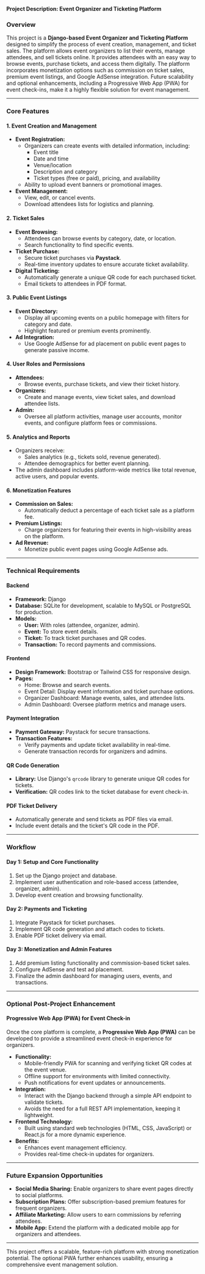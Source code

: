 **Project Description: Event Organizer and Ticketing Platform**

### **Overview**

This project is a **Django-based Event Organizer and Ticketing Platform** designed to simplify the process of event creation, management, and ticket sales. The platform allows event organizers to list their events, manage attendees, and sell tickets online. It provides attendees with an easy way to browse events, purchase tickets, and access them digitally. The platform incorporates monetization options such as commission on ticket sales, premium event listings, and Google AdSense integration. Future scalability and optional enhancements, including a Progressive Web App (PWA) for event check-ins, make it a highly flexible solution for event management.

---

### **Core Features**

#### **1. Event Creation and Management**

- **Event Registration:**
  - Organizers can create events with detailed information, including:
    - Event title
    - Date and time
    - Venue/location
    - Description and category
    - Ticket types (free or paid), pricing, and availability
  - Ability to upload event banners or promotional images.
- **Event Management:**
  - View, edit, or cancel events.
  - Download attendees lists for logistics and planning.

#### **2. Ticket Sales**

- **Event Browsing:**
  - Attendees can browse events by category, date, or location.
  - Search functionality to find specific events.
- **Ticket Purchase:**
  - Secure ticket purchases via **Paystack**.
  - Real-time inventory updates to ensure accurate ticket availability.
- **Digital Ticketing:**
  - Automatically generate a unique QR code for each purchased ticket.
  - Email tickets to attendees in PDF format.

#### **3. Public Event Listings**

- **Event Directory:**
  - Display all upcoming events on a public homepage with filters for category and date.
  - Highlight featured or premium events prominently.
- **Ad Integration:**
  - Use Google AdSense for ad placement on public event pages to generate passive income.

#### **4. User Roles and Permissions**

- **Attendees:**
  - Browse events, purchase tickets, and view their ticket history.
- **Organizers:**
  - Create and manage events, view ticket sales, and download attendee lists.
- **Admin:**
  - Oversee all platform activities, manage user accounts, monitor events, and configure platform fees or commissions.

#### **5. Analytics and Reports**

- Organizers receive:
  - Sales analytics (e.g., tickets sold, revenue generated).
  - Attendee demographics for better event planning.
- The admin dashboard includes platform-wide metrics like total revenue, active users, and popular events.

#### **6. Monetization Features**

- **Commission on Sales:**
  - Automatically deduct a percentage of each ticket sale as a platform fee.
- **Premium Listings:**
  - Charge organizers for featuring their events in high-visibility areas on the platform.
- **Ad Revenue:**
  - Monetize public event pages using Google AdSense ads.

---

### **Technical Requirements**

#### **Backend**

- **Framework:** Django
- **Database:** SQLite for development, scalable to MySQL or PostgreSQL for production.
- **Models:**
  - **User:** With roles (attendee, organizer, admin).
  - **Event:** To store event details.
  - **Ticket:** To track ticket purchases and QR codes.
  - **Transaction:** To record payments and commissions.

#### **Frontend**

- **Design Framework:** Bootstrap or Tailwind CSS for responsive design.
- **Pages:**
  - Home: Browse and search events.
  - Event Detail: Display event information and ticket purchase options.
  - Organizer Dashboard: Manage events, sales, and attendee lists.
  - Admin Dashboard: Oversee platform metrics and manage users.

#### **Payment Integration**

- **Payment Gateway:** Paystack for secure transactions.
- **Transaction Features:**
  - Verify payments and update ticket availability in real-time.
  - Generate transaction records for organizers and admins.

#### **QR Code Generation**

- **Library:** Use Django's `qrcode` library to generate unique QR codes for tickets.
- **Verification:** QR codes link to the ticket database for event check-in.

#### **PDF Ticket Delivery**

- Automatically generate and send tickets as PDF files via email.
- Include event details and the ticket's QR code in the PDF.

---

### **Workflow**

#### **Day 1: Setup and Core Functionality**

1. Set up the Django project and database.
2. Implement user authentication and role-based access (attendee, organizer, admin).
3. Develop event creation and browsing functionality.

#### **Day 2: Payments and Ticketing**

1. Integrate Paystack for ticket purchases.
2. Implement QR code generation and attach codes to tickets.
3. Enable PDF ticket delivery via email.

#### **Day 3: Monetization and Admin Features**

1. Add premium listing functionality and commission-based ticket sales.
2. Configure AdSense and test ad placement.
3. Finalize the admin dashboard for managing users, events, and transactions.

---

### **Optional Post-Project Enhancement**

#### **Progressive Web App (PWA) for Event Check-in**

Once the core platform is complete, a **Progressive Web App (PWA)** can be developed to provide a streamlined event check-in experience for organizers.

- **Functionality:**
  - Mobile-friendly PWA for scanning and verifying ticket QR codes at the event venue.
  - Offline support for environments with limited connectivity.
  - Push notifications for event updates or announcements.
- **Integration:**
  - Interact with the Django backend through a simple API endpoint to validate tickets.
  - Avoids the need for a full REST API implementation, keeping it lightweight.
- **Frontend Technology:**
  - Built using standard web technologies (HTML, CSS, JavaScript) or React.js for a more dynamic experience.
- **Benefits:**
  - Enhances event management efficiency.
  - Provides real-time check-in updates for organizers.

---

### **Future Expansion Opportunities**

- **Social Media Sharing:** Enable organizers to share event pages directly to social platforms.
- **Subscription Plans:** Offer subscription-based premium features for frequent organizers.
- **Affiliate Marketing:** Allow users to earn commissions by referring attendees.
- **Mobile App:** Extend the platform with a dedicated mobile app for organizers and attendees.

---

This project offers a scalable, feature-rich platform with strong monetization potential. The optional PWA further enhances usability, ensuring a comprehensive event management solution.

